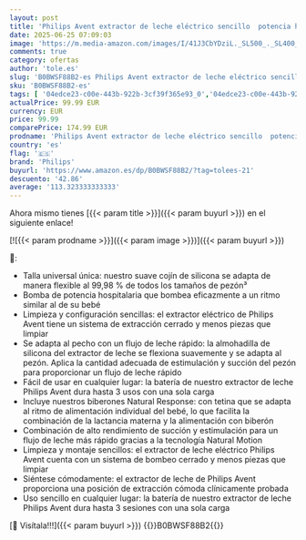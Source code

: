 ```yaml
---
layout: post
title: 'Philips Avent extractor de leche eléctrico sencillo  potencia hospitalaria  motor recargable y silencioso para una experiencia discreta en cualquier lugar  bolsa de viaje  modelo SCF396/31'
date: 2025-06-25 07:09:03
image: 'https://m.media-amazon.com/images/I/41J3CbYDziL._SL500_._SL400_.jpg'
comments: true
category: ofertas
author: 'tole.es'
slug: 'B0BWSF88B2-es Philips Avent extractor de leche eléctrico sencillo...'
sku: 'B0BWSF88B2-es'
tags: [ '04edce23-c00e-443b-922b-3cf39f365e93_0','04edce23-c00e-443b-922b-3cf39f365e93_8601','Accesorios para la lactancia','Arborist Merchandising Root','Bebé','Lactancia y alimentación','Philips','Sacaleches','Self Service','Special Features Stores','avent','philips','🇪🇸', ]
actualPrice: 99.99 EUR
currency: EUR
price: 99.99
comparePrice: 174.99 EUR
prodname: 'Philips Avent extractor de leche eléctrico sencillo  potencia hospitalaria  motor recargable y silencioso para una experiencia discreta en cualquier lugar  bolsa de viaje  modelo SCF396/31'
country: 'es'
flag: '🇪🇸'
brand: 'Philips'
buyurl: 'https://www.amazon.es/dp/B0BWSF88B2/?tag=tolees-21'
descuento: '42.86'
average: '113.323333333333'
---
```


Ahora mismo tienes [{{< param title >}}]({{< param buyurl >}}) en el siguiente enlace!

[![{{< param prodname >}}]({{< param image >}})]({{< param buyurl >}})

🔎:

- Talla universal única: nuestro suave cojín de silicona se adapta de manera flexible al 99,98 % de todos los tamaños de pezón³
- Bomba de potencia hospitalaria que bombea eficazmente a un ritmo similar al de su bebé
- Limpieza y configuración sencillas: el extractor eléctrico de Philips Avent tiene un sistema de extracción cerrado y menos piezas que limpiar
- Se adapta al pecho con un flujo de leche rápido: la almohadilla de silicona del extractor de leche se flexiona suavemente y se adapta al pezón. Aplica la cantidad adecuada de estimulación y succión del pezón para proporcionar un flujo de leche rápido
- Fácil de usar en cualquier lugar: la batería de nuestro extractor de leche Philips Avent dura hasta 3 usos con una sola carga
- Incluye nuestros biberones Natural Response: con tetina que se adapta al ritmo de alimentación individual del bebé, lo que facilita la combinación de la lactancia materna y la alimentación con biberón
- Combinación de alto rendimiento de succión y estimulación para un flujo de leche más rápido gracias a la tecnología Natural Motion
- Limpieza y montaje sencillos: el extractor de leche eléctrico Philips Avent cuenta con un sistema de bombeo cerrado y menos piezas que limpiar
- Siéntese cómodamente: el extractor de leche de Philips Avent proporciona una posición de extracción cómoda clínicamente probada
- Uso sencillo en cualquier lugar: la batería de nuestro extractor de leche Philips Avent dura hasta 3 sesiones con una sola carga

[🛒 Visítala!!!]({{< param buyurl >}})
{{<world>}}B0BWSF88B2{{</world>}}
